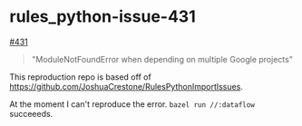 # rules_python-issue-431

[#431](https://github.com/bazelbuild/rules_python/issues/431)

> "ModuleNotFoundError when depending on multiple Google projects"

This reproduction repo is based off of https://github.com/JoshuaCrestone/RulesPythonImportIssues.

At the moment I can't reproduce the error. `bazel run //:dataflow` succeeeds.
